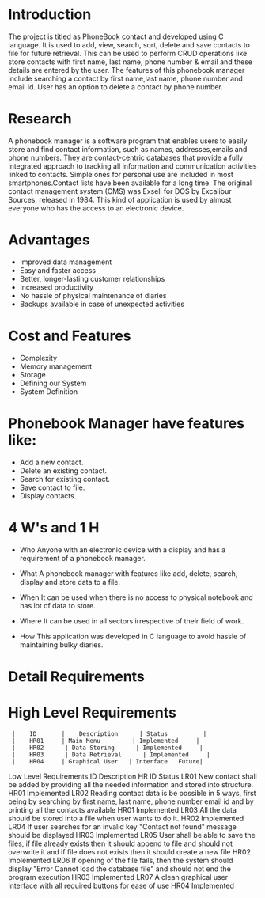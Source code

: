 # Introduction
 The project is titled as PhoneBook contact and developed using C language. It is used to add, view, search, sort, delete and save contacts to file for future      retrieval. This can be used to perform CRUD operations like store contacts with first name, last name, phone number & email and these details are entered by the user.   The features of this phonebook manager include searching a contact by first name,last name, phone number and email id. User has an option to delete a contact by phone   number.
# Research
A phonebook manager is a software program that enables users to easily store and find contact information, such as names, addresses,emails and phone numbers. They are contact-centric databases that provide a fully integrated approach to tracking all information and communication activities linked to contacts. Simple ones for personal use are included in most smartphones.Contact lists have been available for a long time. The original contact management system (CMS) was Exsell for DOS by Excalibur Sources, released in 1984. This kind of application is used by almost everyone who has the access to an electronic device.

# Advantages
* Improved data management
* Easy and faster access
* Better, longer-lasting customer relationships
* Increased productivity
* No hassle of physical maintenance of diaries
* Backups available in case of unexpected activities

# Cost and Features
* Complexity
* Memory management
* Storage
* Defining our System
* System Definition

# Phonebook Manager have features like:

* Add a new contact.
* Delete an existing contact.
* Search for existing contact.
* Save contact to file.
* Display contacts.

# 4 W's and 1 H
* Who
 Anyone with an electronic device with a display and has a requirement of a phonebook manager.

* What
 A phonebook manager with features like add, delete, search, display and store data to a file.

* When
 It can be used when there is no access to physical notebook and has lot of data to store.

* Where
 It can be used in all sectors irrespective of their field of work.

* How
 This application was developed in C language to avoid hassle of maintaining bulky diaries.

# Detail Requirements

# High Level Requirements
     |    ID       |	Description      | Status          |   
     |    HR01     | Main Menu	       | Implemented     |
     |    HR02	    | Data Storing	    | Implemented     |
     |    HR03	    | Data Retrieval	  | Implemented     |
     |    HR04     | Graphical User   | Interface	Future|
Low Level Requirements
ID	Description	HR ID	Status
LR01	New contact shall be added by providing all the needed information and stored into structure.	HR01	Implemented
LR02	Reading contact data is be possible in 5 ways, first being by searching by first name, last name, phone number email id and by printing all the contacts available	HR01	Implemented
LR03	All the data should be stored into a file when user wants to do it.	HR02	Implemented
LR04	If user searches for an invalid key "Contact not found" message should be displayed	HR03	Implemented
LR05	User shall be able to save the files, if file already exists then it should append to file and should not overwrite it and if file does not exists then it should create a new file	HR02	Implemented
LR06	If opening of the file fails, then the system should display "Error Cannot load the database file" and should not end the program execution	HR03	Implemented
LR07	A clean graphical user interface with all required buttons for ease of use	HR04	Implemented 
     
